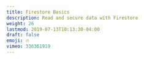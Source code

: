 ```yaml
---
title: Firestore Basics
description: Read and secure data with Firestore
weight: 26
lastmod: 2019-07-13T10:13:30-04:00
draft: false
emoji: 🔥
vimeo: 336361919
---
```

